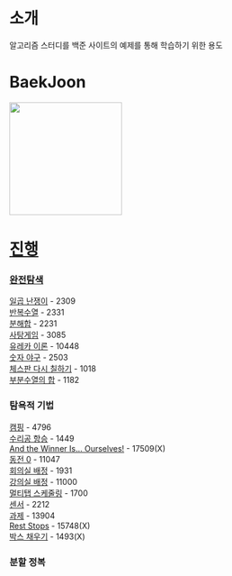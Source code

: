 # 소개

알고리즘 스터디를 백준 사이트의 예제를 통해 학습하기 위한 용도

# BaekJoon
<a href="https://solved.ac/profile/seungju0000">
<img src="http://mazassumnida.wtf/api/v2/generate_badge?boj=seungju0000" style="height: 200px"/>

# 진행

### 완전탐색
<div>
  <a href='https://www.acmicpc.net/problem/2309'>일곱 난쟁이</a> - 2309
</div>
<div>
  <a href='https://www.acmicpc.net/problem/2331'>반복수열</a> - 2331
</div>
<div>
  <a href='https://www.acmicpc.net/problem/2231'>분해합</a> - 2231
</div>
<div>
  <a href='https://www.acmicpc.net/problem/3085'>사탕게임</a> - 3085
</div>
<div>
  <a href='https://www.acmicpc.net/problem/10448'>유레카 이론</a> - 10448
</div>
<div>
  <a href='https://www.acmicpc.net/problem/2503'>숫자 야구</a> - 2503
</div>
<div>
  <a href='https://www.acmicpc.net/problem/1018'>체스판 다시 칠하기</a> - 1018
</div>
<div>
  <a href='https://www.acmicpc.net/problem/1182'>부분수열의 합</a> - 1182
</div>

### 탐욕적 기법

<div>
  <a href='https://www.acmicpc.net/problem/4796'>캠핑</a> - 4796
</div>
<div>
  <a href='https://www.acmicpc.net/problem/1449'>수리공 항승</a> - 1449
</div>
<div>
  <a href='https://www.acmicpc.net/problem/17509'>And the Winner Is... Ourselves!</a> - 17509(X)
</div>
<div>
  <a href='https://www.acmicpc.net/problem/11047'>동전 0</a> - 11047
</div>
<div>
  <a href='https://www.acmicpc.net/problem/1931'>회의실 배정</a> - 1931
</div>
<div>
  <a href='https://www.acmicpc.net/problem/11000'>강의실 배정</a> - 11000
</div>
<div>
  <a href='https://www.acmicpc.net/problem/1700'>멀티탭 스케줄링</a> - 1700
</div>
<div>
  <a href='https://www.acmicpc.net/problem/2212'>센서</a> - 2212
</div>
<div>
  <a href='https://www.acmicpc.net/problem/13904'>과제</a> - 13904
</div>
<div>
  <a href='https://www.acmicpc.net/problem/15748'>Rest Stops</a> - 15748(X)
</div>
<div>
  <a href='https://www.acmicpc.net/problem/1493'>박스 채우기</a> - 1493(X)
</div>

### 분할 정복
